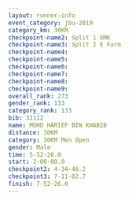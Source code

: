 ```yaml
---
layout: runner-info 
event_category: jbu-2019 
category_km: 30KM 
checkpoint-name2: Split 1 SMK 
checkpoint-name3: Split 2 E Farm 
checkpoint-name4: 
checkpoint-name5: 
checkpoint-name6: 
checkpoint-name7: 
checkpoint-name8: 
checkpoint-name9: 
overall_rank: 273
gender_rank: 133
category_rank: 133
bib: 31112
name: MOHD HARIEF BIN KHABIB
distance: 30KM
category: 30KM Men Open
gender: Male
time: 5-52-26.0
start: 2-00-00.0
checkpoint2: 4-34-46.2
checkpoint3: 7-11-02.7
finish: 7-52-26.0
---
```

